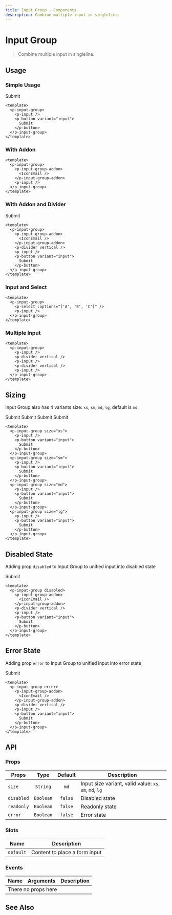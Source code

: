 ```yaml
---
title: Input Group · Components
description: Combine multiple input in singleline.
---
```


<script setup>
  import pInput from '../input/Input.vue'
  import pInputGroup from './InputGroup.vue'
  import pInputGroupAddon from './InputGroupAddon.vue'
  import pButton from '../button/Button.vue'
  import pDivider from '../divider/Divider.vue'
  import pSelect from '../select/Select.vue'
  import IconEmail from '@privyid/persona-icon/vue/address/20.vue'
  import { ref } from 'vue-demi'

  const select = ref()
</script>

# Input Group

> Combine multiple input in singleline.

## Usage

### Simple Usage

<preview>
  <p-input-group>
    <p-input />
    <p-button variant="input">
      Submit
    </p-button>
  </p-input-group>
</preview>

```vue
<template>
  <p-input-group>
    <p-input />
    <p-button variant="input">
      Submit
    </p-button>
  </p-input-group>
</template>
```

### With Addon

<preview class="flex-col space-y-3">
  <p-input-group>
    <p-input-group-addon>
      <IconEmail />
    </p-input-group-addon>
    <p-input />
  </p-input-group>
</preview>

```vue
<template>
  <p-input-group>
    <p-input-group-addon>
      <IconEmail />
    </p-input-group-addon>
    <p-input />
  </p-input-group>
</template>
```

### With Addon and Divider

<preview class="flex-col space-y-3">
  <p-input-group>
    <p-input-group-addon>
      <IconEmail />
    </p-input-group-addon>
    <p-divider vertical />
    <p-input />
    <p-button variant="input">
      Submit
    </p-button>
  </p-input-group>
</preview>

```vue
<template>
  <p-input-group>
    <p-input-group-addon>
      <IconEmail />
    </p-input-group-addon>
    <p-divider vertical />
    <p-input />
    <p-button variant="input">
      Submit
    </p-button>
  </p-input-group>
</template>
```

### Input and Select

<preview>
  <p-input-group>
    <p-select v-model="select" :options="['A', 'B', 'C']" />
    <p-input />
  </p-input-group>
</preview>

```vue
<template>
  <p-input-group>
    <p-select :options="['A', 'B', 'C']" />
    <p-input />
  </p-input-group>
</template>
```

### Multiple Input

<preview>
  <p-input-group>
    <p-input />
    <p-divider vertical />
    <p-input />
    <p-divider vertical />
    <p-input />
  </p-input-group>
</preview>

```vue
<template>
  <p-input-group>
    <p-input />
    <p-divider vertical />
    <p-input />
    <p-divider vertical />
    <p-input />
  </p-input-group>
</template>
```

## Sizing

Input Group also has 4 variants size: `xs`, `sm`, `md`, `lg`, default is `md`.

<preview class="flex-col space-y-3">
  <p-input-group size="xs">
    <p-input />
    <p-button variant="input">
      Submit
    </p-button>
  </p-input-group>
  <p-input-group size="sm">
    <p-input />
    <p-button variant="input">
      Submit
    </p-button>
  </p-input-group>
  <p-input-group size="md">
    <p-input />
    <p-button variant="input">
      Submit
    </p-button>
  </p-input-group>
  <p-input-group size="lg">
    <p-input />
    <p-button variant="input">
      Submit
    </p-button>
  </p-input-group>
</preview>

```vue
<template>
  <p-input-group size="xs">
    <p-input />
    <p-button variant="input">
      Submit
    </p-button>
  </p-input-group>
  <p-input-group size="sm">
    <p-input />
    <p-button variant="input">
      Submit
    </p-button>
  </p-input-group>
  <p-input-group size="md">
    <p-input />
    <p-button variant="input">
      Submit
    </p-button>
  </p-input-group>
  <p-input-group size="lg">
    <p-input />
    <p-button variant="input">
      Submit
    </p-button>
  </p-input-group>
</template>
```

## Disabled State

Adding prop `disabled` to Input Group to unified input into disabled state

<preview>
  <p-input-group disabled>
    <p-input-group-addon>
      <IconEmail />
    </p-input-group-addon>
    <p-divider vertical />
    <p-input />
    <p-button variant="input">
      Submit
    </p-button>
  </p-input-group>
</preview>

```vue
<template>
  <p-input-group disabled>
    <p-input-group-addon>
      <IconEmail />
    </p-input-group-addon>
    <p-divider vertical />
    <p-input />
    <p-button variant="input">
      Submit
    </p-button>
  </p-input-group>
</template>
```

## Error State

Adding prop `error` to Input Group to unified input into error state

<preview>
  <p-input-group error>
    <p-input-group-addon>
      <IconEmail />
    </p-input-group-addon>
    <p-divider vertical />
    <p-input />
    <p-button variant="input">
      Submit
    </p-button>
  </p-input-group>
</preview>

```vue
<template>
  <p-input-group error>
    <p-input-group-addon>
      <IconEmail />
    </p-input-group-addon>
    <p-divider vertical />
    <p-input />
    <p-button variant="input">
      Submit
    </p-button>
  </p-input-group>
</template>
```

## API

### Props

| Props      |   Type    | Default | Description                                             |
|------------|:---------:|:-------:|---------------------------------------------------------|
| `size`     | `String`  |  `md`   | Input size variant, valid value: `xs`, `sm`, `md`, `lg` |
| `disabled` | `Boolean` | `false` | Disabled state                                          |
| `readonly` | `Boolean` | `false` | Readonly state                                          |
| `error`    | `Boolean` | `false` | Error state                                             |

### Slots

| Name      | Description                   |
|-----------|-------------------------------|
| `default` | Content to place a form input |

### Events

<table>
  <thead>
    <tr>
      <th>Name</th>
      <th>Arguments</th>
      <th>Description</th>
    </tr>
  </thead>
  <tbody>
    <tr>
      <td colspan="3" class="text-center">There no props here</td>
    </tr>
  </tbody>
</table>

## See Also
